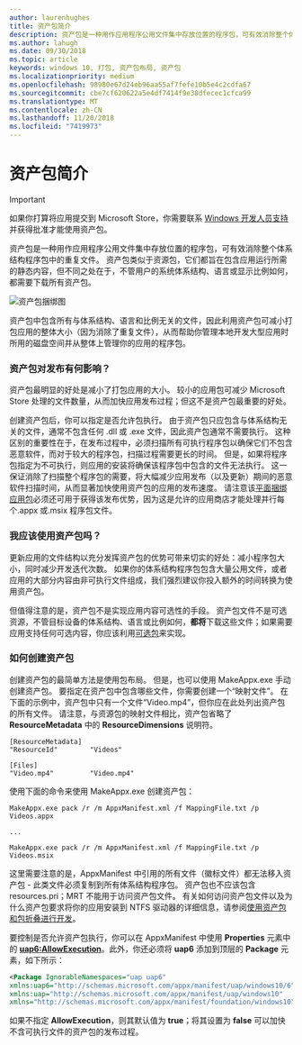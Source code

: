 ```yaml
---
author: laurenhughes
title: 资产包简介
description: 资产包是一种用作应用程序公用文件集中存放位置的程序包，可有效消除整个体系结构程序包中的重复文件。
ms.author: lahugh
ms.date: 09/30/2018
ms.topic: article
keywords: windows 10, 打包, 资产包布局, 资产包
ms.localizationpriority: medium
ms.openlocfilehash: 98980e67d24eb96aa55af7fefe10b5e4c2cdfa67
ms.sourcegitcommit: cbe7cf620622a5e4df7414f9e38dfecec1cfca99
ms.translationtype: MT
ms.contentlocale: zh-CN
ms.lasthandoff: 11/20/2018
ms.locfileid: "7419973"
---
```

# <a name="introduction-to-asset-packages"></a>资产包简介

> [!IMPORTANT]
> 如果你打算将应用提交到 Microsoft Store，你需要联系 [Windows 开发人员支持](https://developer.microsoft.com/windows/support)并获得批准才能使用资产包。

资产包是一种用作应用程序公用文件集中存放位置的程序包，可有效消除整个体系结构程序包中的重复文件。 资产包类似于资源包，它们都旨在包含应用运行所需的静态内容，但不同之处在于，不管用户的系统体系结构、语言或显示比例如何，都需要下载所有资产包。

![资产包捆绑图](images/primary-bundle.png)

资产包中包含所有与体系结构、语言和比例无关的文件，因此利用资产包可减小打包应用的整体大小（因为消除了重复文件），从而帮助你管理本地开发大型应用时所用的磁盘空间并从整体上管理你的应用的程序包。 

### <a name="how-do-asset-packages-affect-publishing"></a>资产包对发布有何影响？
资产包最明显的好处是减小了打包应用的大小。 较小的应用包可减少 Microsoft Store 处理的文件数量，从而加快应用发布过程；但这不是资产包最重要的好处。

创建资产包后，你可以指定是否允许包执行。 由于资产包只应包含与体系结构无关的文件，通常不包含任何 .dll 或 .exe 文件，因此资产包通常不需要执行。 这种区别的重要性在于，在发布过程中，必须扫描所有可执行程序包以确保它们不包含恶意软件，而对于较大的程序包，扫描过程需要更长的时间。 但是，如果将程序包指定为不可执行，则应用的安装将确保该程序包中包含的文件无法执行。 这一保证消除了扫描整个程序包的需要，将大幅减少应用发布（以及更新）期间的恶意软件扫描时间，从而显著加快使用资产包的应用的发布速度。 请注意该[平面捆绑应用包](flat-bundles.md)必须还可用于获得该发布优势，因为这是允许的应用商店才能处理并行每个.appx 或.msix 程序包文件。 


### <a name="should-i-use-asset-packages"></a>我应该使用资产包吗？
更新应用的文件结构以充分发挥资产包的优势可带来切实的好处：减小程序包大小，同时减少开发迭代次数。 如果你的体系结构程序包包含大量公用文件，或者应用的大部分内容由非可执行文件组成，我们强烈建议你投入额外的时间转换为使用资产包。

但值得注意的是，资产包不是实现应用内容可选性的手段。 资产包文件不是可选资源，不管目标设备的体系结构、语言或比例如何，**都将**下载这些文件；如果需要应用支持任何可选内容，你应该利用[可选包](optional-packages.md)来实现。 


### <a name="how-to-create-an-asset-package"></a>如何创建资产包
创建资产包的最简单方法是使用包布局。 但是，也可以使用 MakeAppx.exe 手动创建资产包。 要指定在资产包中包含哪些文件，你需要创建一个“映射文件”。 在下面的示例中，资产包中只有一个文件“Video.mp4”，但你应在此处列出资产包的所有文件。 请注意，与资源包的映射文件相比，资产包省略了 **ResourceMetadata** 中的 **ResourceDimensions** 说明符。

```example 
[ResourceMetadata]
"ResourceId"        "Videos"

[Files]
"Video.mp4"         "Video.mp4"
```

使用下面的命令来使用 MakeAppx.exe 创建资产包： 

```syntax 
MakeAppx.exe pack /r /m AppxManifest.xml /f MappingFile.txt /p Videos.appx

...

MakeAppx.exe pack /r /m AppxManifest.xml /f MappingFile.txt /p Videos.msix

```
这里需要注意的是，AppxManifest 中引用的所有文件（徽标文件）都无法移入资产包 - 此类文件必须复制到所有体系结构程序包。 资产包也不应该包含 resources.pri；MRT 不能用于访问资产包文件。 有关如何访问资产包文件以及为什么资产包要求将你的应用安装到 NTFS 驱动器的详细信息，请参阅[使用资产包和包折叠进行开发](Package-Folding.md)。

要控制是否允许资产包执行，你可以在 AppxManifest 中使用 **Properties** 元素中的 **[uap6:AllowExecution](https://docs.microsoft.com/uwp/schemas/appxpackage/uapmanifestschema/element-uap6-allowexecution)**。此外，你还必须将 **uap6** 添加到顶层的 **Package** 元素，如下所示： 

```XML
<Package IgnorableNamespaces="uap uap6" 
xmlns:uap6="http://schemas.microsoft.com/appx/manifest/uap/windows10/6" 
xmlns:uap="http://schemas.microsoft.com/appx/manifest/uap/windows10" 
xmlns="http://schemas.microsoft.com/appx/manifest/foundation/windows10">
```

 如果不指定 **AllowExecution**，则其默认值为 **true**；将其设置为 **false** 可以加快不含可执行文件的资产包的发布过程。  



